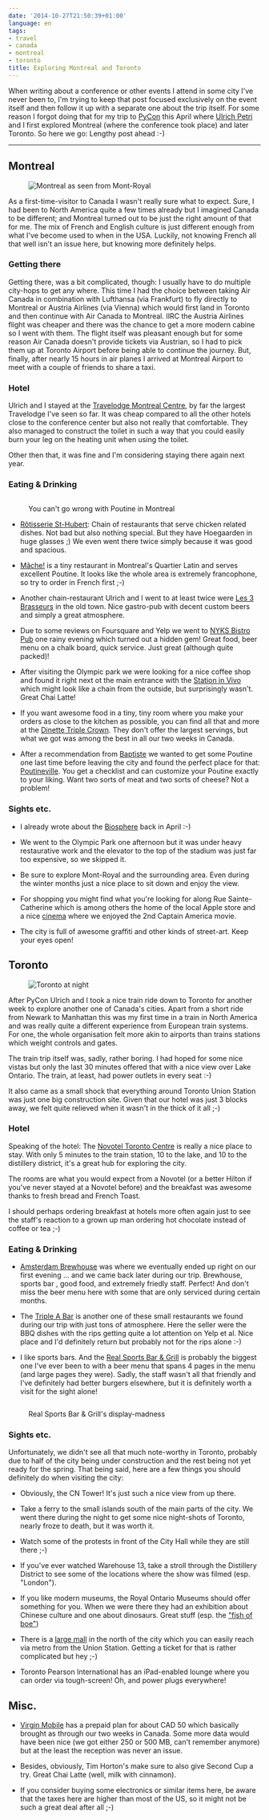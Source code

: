 ```yaml
---
date: '2014-10-27T21:50:39+01:00'
language: en
tags:
- travel
- canada
- montreal
- toronto
title: Exploring Montreal and Toronto
---
```



When writing about a conference or other events I attend in some city I've never
been to, I'm trying to keep that post focused exclusively on the event itself
and then follow it up with a separate one about the trip itself. For some reason
I forgot doing that for my trip to [PyCon][pyc] this April where [Ulrich
Petri][ulope] and I first explored Montreal (where the conference took place)
and later Toronto. So here we go: Lengthy post ahead :-)

-----------

## Montreal

<figure><img
src="http://photos.h10n.me/Conferences/Pycon2014/i-JRZP95z/0/L/DSC02682-L.jpg"
alt="Montreal as seen from Mont-Royal"></figure>

As a first-time-visitor to Canada I wasn't really sure what to expect. Sure,
I had been to North America quite a few times already but I imagined Canada to
be different; and Montreal turned out to be just the right amount of that for
me. The mix of French and English culture is just different enough from what
I've become used to when in the USA. Luckily, not knowing French all that well
isn't an issue here, but knowing more definitely helps. 

### Getting there

Getting there, was a bit complicated, though: I usually have to do multiple
city-hops to get any where. This time I had the choice between taking Air Canada
in combination with Lufthansa (via Frankfurt) to fly directly to Montreal or
Austria Airlines (via Vienna) which would first land in Toronto and then
continue with Air Canada to Montreal. IIRC the Austria Airlines flight was
cheaper and there was the chance to get a more modern cabine so I went with
them. The flight itself was pleasant enough but for some reason Air Canada
doesn't provide tickets via Austrian, so I had to pick them up at Toronto
Airport before being able to continue the journey. But, finally, after nearly 15
hours in air planes I arrived at Montreal Airport to meet with a couple of
friends to share a taxi.

### Hotel

Ulrich and I stayed at the [Travelodge Montreal Centre][tmc], by far the largest
Travelodge I've seen so far. It was cheap compared to all the other hotels close
to the conference center but also not really that comfortable. They also managed
to construct the toilet in such a way that you could easily burn your leg on the
heating unit when using the toilet.

Other then that, it was fine and I'm considering staying there again next year.

### Eating & Drinking

<figure><img
src="https://lh3.googleusercontent.com/-xCAn3jhe_2k/U1HZVhW8XtI/AAAAAAAAIuY/Aq7aPg2NRmU/w1001-h741-no/IMG_20140418_183306.jpg"
alt=""><figcaption><p>You can't go wrong with Poutine in
Montreal</p></figcaption></figure>

* [Rôtisserie St-Hubert][sh]: Chain of restaurants that serve chicken related
  dishes. Not bad but also nothing special. But they have Hoegaarden in huge
  glasses ;) We even went there twice simply because it was good and spacious.

* [Mâche!][ma] is a tiny restaurant in Montreal's Quartier Latin and serves
  excellent Poutine. It looks like the whole area is extremely francophone, so
  try to order in French first ;-)

* Another chain-restaurant Ulrich and I went to at least twice were [Les
  3 Brasseurs][l3b] in the old town. Nice gastro-pub with decent custom beers
  and simply a great atmosphere.

* Due to some reviews on Foursquare and Yelp we went to [NYKS Bistro Pub][nykes]
  one rainy evening which turned out a hidden gem! Great food, beer menu on
  a chalk board, quick service. Just great (although quite packed)!

* After visiting the Olympic park we were looking for a nice coffee shop and
  found it right next ot the main entrance with the [Station in Vivo][siv] which
  might look like a chain from the outside, but surprisingly wasn't. Great Chai
  Latte!

* If you want awesome food in a tiny, tiny room where you make your orders as
  close to the kitchen as possible, you can find all that and more at the
  [Dinette Triple Crown][d3c]. They don't offer the largest servings, but what
  we got was among the best in all our two weeks in Canada.

* After a recommendation from [Baptiste][bm] we wanted to get some Poutine one
  last time before leaving the city and found the perfect place for that:
  [Poutineville][pv]. You get a checklist and can customize your Poutine exactly
  to your liking. Want two sorts of meat and two sorts of cheese? Not a problem!

### Sights etc.

* I already wrote about the [Biosphere][bio] back in April :-)

* We went to the Olympic Park one afternoon but it was under heavy restaurative
  work and the elevator to the top of the stadium was just far too expensive, so
  we skipped it.

* Be sure to explore Mont-Royal and the surrounding area. Even during the winter
  months just a nice place to sit down and enjoy the view.

* For shopping you might find what you're looking for along Rue Sainte-Catherine
  which is among others the home of the local Apple store and a nice
  [cinema][cin] where we enjoyed the 2nd Captain America movie.

* The city is full of awesome graffiti and other kinds of street-art. Keep your
  eyes open!


## Toronto

<figure><img
src="http://photos.h10n.me/Conferences/Pycon2014/i-z3v3t6H/0/L/DSC02897-L.jpg"
alt="Toronto at night"></figure>

After PyCon Ulrich and I took a nice train ride down to Toronto for another week
to explore another one of Canada's cities. Apart from a short ride from Newark
to Manhattan this was my first time in a train in North America and was really
quite a different experience from European train systems. For one, the whole
organisation felt more akin to airports than trains stations which weight
controls and gates. 

The train trip itself was, sadly, rather boring. I had hoped for some nice
vistas but only the last 30 minutes offered that with a nice view over Lake
Ontario. The train, at least, had power outlets in every seat :-)

It also came as a small shock that everything around Toronto Union Station was
just one big construction site. Given that our hotel was just 3 blocks away, we
felt quite relieved when it wasn't in the thick of it all ;-)

### Hotel

Speaking of the hotel: The [Novotel Toronto Centre][ntc] is really a nice place
to stay. With only 5 minutes to the train station, 10 to the lake, and 10 to the
distillery district, it's a great hub for exploring the city.

The rooms are what you would expect from a Novotel (or a better Hilton if you've
never stayed at a Novotel before) and the breakfast was awesome thanks to fresh
bread and French Toast.

I should perhaps ordering breakfast at hotels more often again just to see the
staff's reaction to a grown up man ordering hot chocolate instead of coffee or
tea ;-)


### Eating & Drinking

* [Amsterdam Brewhouse][ab] was where we eventually ended up right on our first
  evening ... and we came back later during our trip. Brewhouse, sports bar
  , good food, and extremely friedly staff. Perfect! And don't miss the beer
  menu here with some that are only serviced during certain months.

* The [Triple A Bar][3a] is another one of these small restaurants we found
  during our trip with just tons of atmosphere. Here the seller were the BBQ
  dishes with the rips getting quite a lot attention on Yelp et al. Nice place
  and I'd definitely return but probably not for the rips alone :-)

* I like sports bars. And the [Real Sports Bar & Grill][rsb] is probably the
  biggest one I've ever been to with a beer menu that spans 4 pages in the menu
  (and large pages they were). Sadly, the staff wasn't all that friendly and
  I've definitely had better burgers elsewhere, but it is definitely worth
  a visit for the sight alone!

<figure><img
src="https://lh6.googleusercontent.com/-x1SRFUYBPOg/U1WojnptSFI/AAAAAAAAHN4/s0VXfKFp9S8/w1001-h741-no/IMG_20140421_192342.jpg"
alt=""><figcaption><p>Real Sports Bar &amp; Grill's
display-madness</p></figcaption></figure>


### Sights etc.

Unfortunately, we didn't see all that much note-worthy in Toronto, probably due
to half of the city being under construction and the rest being not yet ready
for the spring. That being said, here are a few things you should definitely do
when visiting the city:

* Obviously, the CN Tower! It's just such a nice view from up there.

* Take a ferry to the small islands south of the main parts of the city. We went
  there during the night to get some nice night-shots of Toronto, nearly froze
  to death, but it was worth it.

* Watch some of the protests in front of the City Hall while they are still
  there ;-)

* If you've ever watched Warehouse 13, take a stroll through the Distillery
  District to see some of the locations where the show was filmed (esp.
  "London").

* If you like modern museums, the Royal Ontario Museums should offer something
  for you. When we were there they had an exhibition about Chinese culture and
  one about dinosaurs. Great stuff (esp. the ["fish of
  boe"](http://en.wikipedia.org/wiki/Ocean_sunfish))

* There is a [large mall][ym] in the north of the city which you can easily
  reach via metro from the Union Station. Getting a ticket for that is rather
  complicated but hey ;-)

* Toronto Pearson International has an iPad-enabled lounge where you can order
  via tough-screen! Oh, and power plugs everywhere!


## Misc.

* [Virgin Mobile][vm] has a prepaid plan for about CAD 50 which basically
  brought as through our two weeks in Canada. Some more data would have been
  nice (we got either 250 or 500 MB, can't remember anymore) but at the least
  the reception was never an issue.

* Besides, obviously, Tim Horton's make sure to also give Second Cup a try.
  Great Chai Latte (well, milk with cinnamon).

* If you consider buying some electronics or similar items here, be aware that
  the taxes here are higher than most of the US, so it might not be such a great
  deal after all ;-)


[sh]: http://www.st-hubert.com/salle-manger/complexe-desjardins.en.html

[ma]: http://restaurantmache.com

[l3b]: http://les3brasseurs.ca/eng/location?id=6

[nykes]: http://nyks.ca/

[siv]: http://www.stationinvivo.coop/

[d3c]: https://foursquare.com/v/dinette-triple-crown/4fe3a00ee4b0601ba3ae084e

[pv]: http://poutineville.com/

[bio]: http://zerokspot.com/weblog/2014/04/18/montreal-biosphere/

[cin]: http://www.cineplex.com/Theatre/cinema-banque-scotia-montreal

[ntc]: http://www.novotel.com/gb/hotel-0931-novotel-toronto-centre/index.shtml

[ab]: http://amsterdambrewhouse.com/

[3a]: http://tripleabar.ca/

[rsb]: http://realsports.ca/BarAndGrill/Toronto/

[vm]: http://www.virginmobile.ca/en/home/index.html

[pyc]: http://zerokspot.com/weblog/2014/05/25/pycon-2014/

[ulope]: https://twitter.com/ulope 

[tmc]: http://www.travelodgemontrealcentre.com/

[ym]: http://www.yorkdale.com/

[bm]: https://twitter.com/bmispelon
